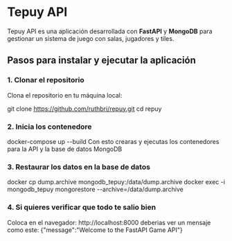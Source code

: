 # Tepuy API

Tepuy API es una aplicación desarrollada con **FastAPI** y **MongoDB** para gestionar un sistema de juego con salas, jugadores y tiles.

## **Pasos para instalar y ejecutar la aplicación**

### **1. Clonar el repositorio**
Clona el repositorio en tu máquina local:

git clone https://github.com/ruthbri/repuy.git
cd repuy

### **2. Inicia los contenedore**

docker-compose up --build
Con esto crearas y ejecutas los contenedores para la API y la base de datos MongoDB

### **3. Restaurar los datos en la base de datos**

docker cp dump.archive mongodb_tepuy:/data/dump.archive
docker exec -i mongodb_tepuy mongorestore --archive=/data/dump.archive

### **4. Si quieres verificar que todo te salio bien**
Coloca en el navegador: http://localhost:8000
deberias ver un mensaje como este:
{"message":"Welcome to the FastAPI Game API"}


